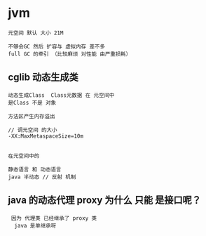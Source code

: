 

# jvm

    元空间 默认 大小 21M
    
    不够会GC 然后 扩容与 虚拟内存 差不多
    full GC 的牵引 （比较麻烦 对性能 由严重损耗）
    
    
## cglib 动态生成类

    动态生成Class  Class元数据 在 元空间中
    是Class 不是 对象
    
    方法区产生内存溢出
    
    // 调元空间 的大小
    -XX:MaxMetaspaceSize=10m
    
    
    在元空间中的
    
    静态语言 和 动态语言
    java 半动态 // 反射 机制
    
    
## java 的动态代理 proxy 为什么 只能 是接口呢？

     因为 代理类 已经继承了 proxy 类
      java 是单继承呀
    